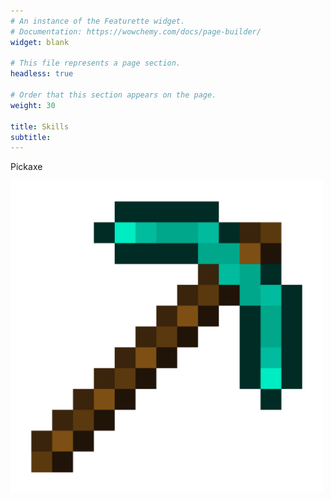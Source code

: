 ```yaml
---
# An instance of the Featurette widget.
# Documentation: https://wowchemy.com/docs/page-builder/
widget: blank

# This file represents a page section.
headless: true

# Order that this section appears on the page.
weight: 30

title: Skills
subtitle:
---
```

<div class="fun">
  <div class="text">
  <p>Pickaxe</p>
    <img src="diamond.png" alt="Pickaxe" width="500" height="500">
  </div>
  <script>
    console.log("Whats going on here?")
  </script>
</div>

